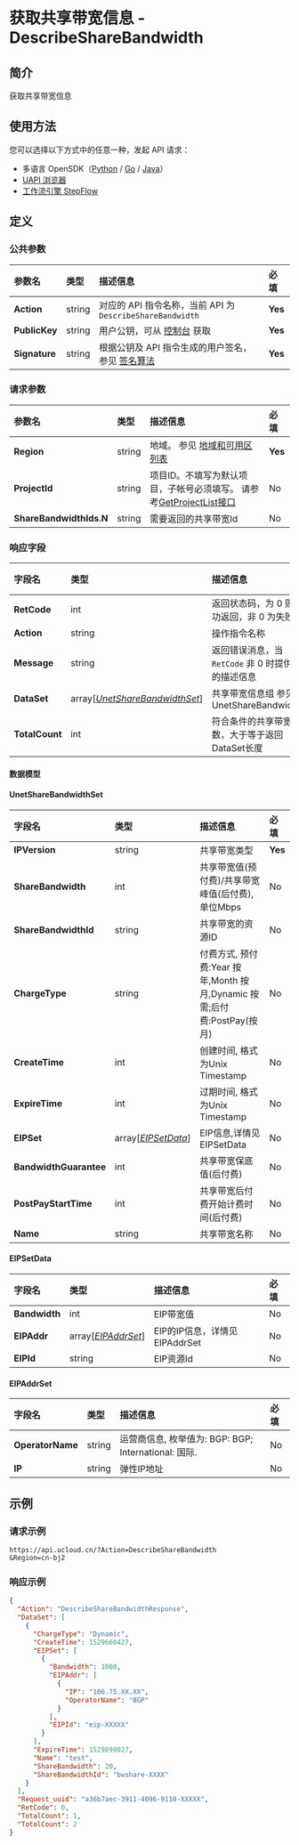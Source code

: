 # 获取共享带宽信息 - DescribeShareBandwidth

## 简介

获取共享带宽信息





## 使用方法

您可以选择以下方式中的任意一种，发起 API 请求：
- 多语言 OpenSDK（[Python](https://github.com/ucloud/ucloud-sdk-python3) / [Go](https://github.com/ucloud/ucloud-sdk-go) / [Java](https://github.com/ucloud/ucloud-sdk-java)）
- [UAPI 浏览器](https://console.ucloud.cn/uapi/detail?id=DescribeShareBandwidth)
- [工作流引擎 StepFlow](https://console.ucloud.cn/stepflow/manage/)

## 定义

### 公共参数

| 参数名 | 类型 | 描述信息 | 必填 |
|:---|:---|:---|:---|
| **Action**     | string  | 对应的 API 指令名称，当前 API 为 `DescribeShareBandwidth`                        | **Yes** |
| **PublicKey**  | string  | 用户公钥，可从 [控制台](https://console.ucloud.cn/uapi/apikey) 获取                                             | **Yes** |
| **Signature**  | string  | 根据公钥及 API 指令生成的用户签名，参见 [签名算法](api/summary/signature.md)  | **Yes** |

### 请求参数

| 参数名 | 类型 | 描述信息 | 必填 |
|:---|:---|:---|:---|
| **Region** | string | 地域。 参见 [地域和可用区列表](api/summary/regionlist) |**Yes**|
| **ProjectId** | string | 项目ID。不填写为默认项目，子帐号必须填写。 请参考[GetProjectList接口](api/summary/get_project_list) |No|
| **ShareBandwidthIds.N** | string | 需要返回的共享带宽Id |No|

### 响应字段

| 字段名 | 类型 | 描述信息 | 必填 |
|:---|:---|:---|:---|
| **RetCode** | int | 返回状态码，为 0 则为成功返回，非 0 为失败 |**Yes**|
| **Action** | string | 操作指令名称 |**Yes**|
| **Message** | string | 返回错误消息，当 `RetCode` 非 0 时提供详细的描述信息 |No|
| **DataSet** | array[[*UnetShareBandwidthSet*](#UnetShareBandwidthSet)] | 共享带宽信息组 参见 UnetShareBandwidthSet |No|
| **TotalCount** | int | 符合条件的共享带宽总数，大于等于返回DataSet长度 |No|

#### 数据模型


#### UnetShareBandwidthSet

| 字段名 | 类型 | 描述信息 | 必填 |
|:---|:---|:---|:---|
| **IPVersion** | string | 共享带宽类型 |**Yes**|
| **ShareBandwidth** | int | 共享带宽值(预付费)/共享带宽峰值(后付费), 单位Mbps |No|
| **ShareBandwidthId** | string | 共享带宽的资源ID |No|
| **ChargeType** | string | 付费方式, 预付费:Year 按年,Month 按月,Dynamic 按需;后付费:PostPay(按月) |No|
| **CreateTime** | int | 创建时间, 格式为Unix Timestamp |No|
| **ExpireTime** | int | 过期时间, 格式为Unix Timestamp |No|
| **EIPSet** | array[[*EIPSetData*](#EIPSetData)] | EIP信息,详情见 EIPSetData |No|
| **BandwidthGuarantee** | int | 共享带宽保底值(后付费) |No|
| **PostPayStartTime** | int | 共享带宽后付费开始计费时间(后付费) |No|
| **Name** | string | 共享带宽名称 |No|

#### EIPSetData

| 字段名 | 类型 | 描述信息 | 必填 |
|:---|:---|:---|:---|
| **Bandwidth** | int | EIP带宽值 |No|
| **EIPAddr** | array[[*EIPAddrSet*](#EIPAddrSet)] | EIP的IP信息，详情见EIPAddrSet |No|
| **EIPId** | string | EIP资源Id |No|

#### EIPAddrSet

| 字段名 | 类型 | 描述信息 | 必填 |
|:---|:---|:---|:---|
| **OperatorName** | string | 运营商信息, 枚举值为:  BGP: BGP; International: 国际. |No|
| **IP** | string | 弹性IP地址 |No|

## 示例

### 请求示例
    
```
https://api.ucloud.cn/?Action=DescribeShareBandwidth
&Region=cn-bj2
```

### 响应示例
    
```json
{
  "Action": "DescribeShareBandwidthResponse",
  "DataSet": [
    {
      "ChargeType": "Dynamic",
      "CreateTime": 1529660427,
      "EIPSet": [
        {
          "Bandwidth": 1000,
          "EIPAddr": [
            {
              "IP": "106.75.XX.XX",
              "OperatorName": "BGP"
            }
          ],
          "EIPId": "eip-XXXXX"
        }
      ],
      "ExpireTime": 1529898027,
      "Name": "test",
      "ShareBandwidth": 20,
      "ShareBandwidthId": "bwshare-XXXX"
    }
  ],
  "Request_uuid": "a36b7aec-3911-4096-9110-XXXXX",
  "RetCode": 0,
  "TotalCount": 1,
  "TotolCount": 2
}
```





